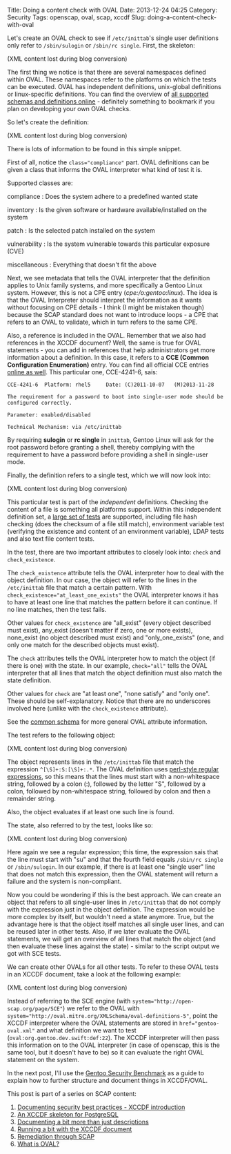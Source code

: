 Title: Doing a content check with OVAL
Date: 2013-12-24 04:25
Category: Security
Tags: openscap, oval, scap, xccdf
Slug: doing-a-content-check-with-oval

Let's create an OVAL check to see if `/etc/inittab`'s single user
definitions only refer to `/sbin/sulogin` or `/sbin/rc single`. First,
the skeleton:

(XML content lost during blog conversion)

The first thing we notice is that there are several namespaces defined
within OVAL. These namespaces refer to the platforms on which the tests
can be executed. OVAL has independent definitions, unix-global
definitions or linux-specific definitions. You can find the overview of
[all supported schemas and definitions
online](http://oval.mitre.org/language/version5.10.1/) - definitely
something to bookmark if you plan on developing your own OVAL checks.

So let's create the definition:

(XML content lost during blog conversion)

There is lots of information to be found in this simple snippet.

First of all, notice the `class="compliance"` part. OVAL definitions can
be given a class that informs the OVAL interpreter what kind of test it
is.

Supported classes are:

compliance
:   Does the system adhere to a predefined wanted state

inventory
:   Is the given software or hardware available/installed on the system

patch
:   Is the selected patch installed on the system

vulnerability
:   Is the system vulnerable towards this particular exposure (CVE)

miscellaneous
:   Everything that doesn't fit the above

Next, we see metadata that tells the OVAL interpreter that the
definition applies to Unix family systems, and more specifically a
Gentoo Linux system. However, this is not a CPE entry
(*cpe:/o:gentoo:linux*). The idea is that the OVAL Interpreter should
interpret the information as it wants without focusing on CPE details -
I think (I might be mistaken though) because the SCAP standard does not
want to introduce loops - a CPE that refers to an OVAL to validate,
which in turn refers to the same CPE.

Also, a reference is included in the OVAL. Remember that we also had
references in the XCCDF document? Well, the same is true for OVAL
statements - you can add in references that help administrators get more
information about a definition. In this case, it refers to a **CCE
(Common Configuration Enumeration)** entry. You can find all official
CCE entries [online as well](https://nvd.nist.gov/cce/index.cfm). This
particular one, CCE-4241-6, sais:

    CCE-4241-6  Platform: rhel5     Date: (C)2011-10-07   (M)2013-11-28

    The requirement for a password to boot into single-user mode should be configured correctly.

    Parameter: enabled/disabled

    Technical Mechanism: via /etc/inittab 

By requiring **sulogin** or **rc single** in `inittab`, Gentoo Linux
will ask for the root password before granting a shell, thereby
complying with the requirement to have a password before providing a
shell in single-user mode.

Finally, the definition refers to a single test, which we will now look
into:

(XML content lost during blog conversion)

This particular test is part of the *independent* definitions. Checking
the content of a file is something all platforms support. Within this
independent definition set, a [large set of
tests](http://oval.mitre.org/language/version5.10.1/ovaldefinition/documentation/independent-definitions-schema.html)
are supported, including file hash checking (does the checksum of a file
still match), environment variable test (verifying the existence and
content of an environment variable), LDAP tests and also text file
content tests.

In the test, there are two important attributes to closely look into:
`check` and `check_existence`.

The `check_existence` attribute tells the OVAL interpreter how to deal
with the object definition. In our case, the object will refer to the
lines in the `/etc/inittab` file that match a certain pattern. With
`check_existence="at_least_one_exists"` the OVAL interpreter knows it
has to have at least one line that matches the pattern before it can
continue. If no line matches, then the test fails.

Other values for `check_existence` are "all\_exist" (every object
described must exist), any\_exist (doesn't matter if zero, one or more
exists), none\_exist (no object described must exist) and
"only\_one\_exists" (one, and only one match for the described objects
must exist).

The `check` attributes tells the OVAL interpreter how to match the
object (if there is one) with the state. In our example, `check="all"`
tells the OVAL interpreter that all lines that match the object
definition must also match the state definition.

Other values for `check` are "at least one", "none satisfy" and "only
one". These should be self-explanatory. Notice that there are no
underscores involved here (unlike with the `check_existence` attribute).

See the [common
schema](https://oval.mitre.org/language/version5.10.1/ovaldefinition/documentation/oval-common-schema.html)
for more general OVAL attribute information.

The test refers to the following object:

(XML content lost during blog conversion)

The object represents lines in the `/etc/inittab` file that match the
expression `^[\S]+:S:[\S]+:.*`. The OVAL definition uses [perl-style
regular expressions](http://oval.mitre.org/language/about/perlre.html),
so this means that the lines must start with a non-whitespace string,
followed by a colon (:), followed by the letter "S", followed by a
colon, followed by non-whitespace string, followed by colon and then a
remainder string.

Also, the object evaluates if at least one such line is found.

The state, also referred to by the test, looks like so:

(XML content lost during blog conversion)

Here again we see a regular expression; this time, the expression sais
that the line must start with "su" and that the fourth field equals
`/sbin/rc single` or `/sbin/sulogin`. In our example, if there is at
least one "single user" line that does not match this expression, then
the OVAL statement will return a failure and the system is
non-compliant.

Now you could be wondering if this is the best approach. We can create
an object that refers to all single-user lines in `/etc/inittab` that do
not comply with the expression just in the object definition. The
expression would be more complex by itself, but wouldn't need a state
anymore. True, but the advantage here is that the object itself matches
all single user lines, and can be reused later in other tests. Also, if
we later evaluate the OVAL statements, we will get an overview of all
lines that match the object (and then evaluate these lines against the
state) - similar to the script output we got with SCE tests.

We can create other OVALs for all other tests. To refer to these OVAL
tests in an XCCDF document, take a look at the following example:

(XML content lost during blog conversion)

Instead of referring to the SCE engine (with
`system="http://open-scap.org/page/SCE"`) we refer to the OVAL with
`system="http://oval.mitre.org/XMLSchema/oval-definitions-5"`, point the
XCCDF interpreter where the OVAL statements are stored in
`href="gentoo-oval.xml"` and what definition we want to test
(`oval:org.gentoo.dev.swift:def:22`). The XCCDF interpreter will then
pass this information on to the OVAL interpreter (in case of openscap,
this is the same tool, but it doesn't have to be) so it can evaluate the
right OVAL statement on the system.

In the next post, I'll use the [Gentoo Security
Benchmark](http://dev.gentoo.org/~swift/docs/security_benchmarks/guide-gentoo-xccdf.html)
as a guide to explain how to further structure and document things in
XCCDF/OVAL.

This post is part of a series on SCAP content:

1.  [Documenting security best practices - XCCDF
    introduction](http://blog.siphos.be/2013/12/documenting-security-best-practices-xccdf-introduction/)
2.  [An XCCDF skeleton for
    PostgreSQL](http://blog.siphos.be/2013/12/an-xccdf-skeleton-for-postgresql/)
3.  [Documenting a bit more than just
    descriptions](http://blog.siphos.be/2013/12/xccdf-documenting-a-bit-more-than-just-descriptions/)
4.  [Running a bit with the XCCDF
    document](http://blog.siphos.be/2013/12/running-a-bit-with-the-xccdf-document/)
5.  [Remediation through
    SCAP](http://blog.siphos.be/2013/12/remediation-through-scap/)
6.  [What is OVAL?](http://blog.siphos.be/2013/12/what-is-oval/)

